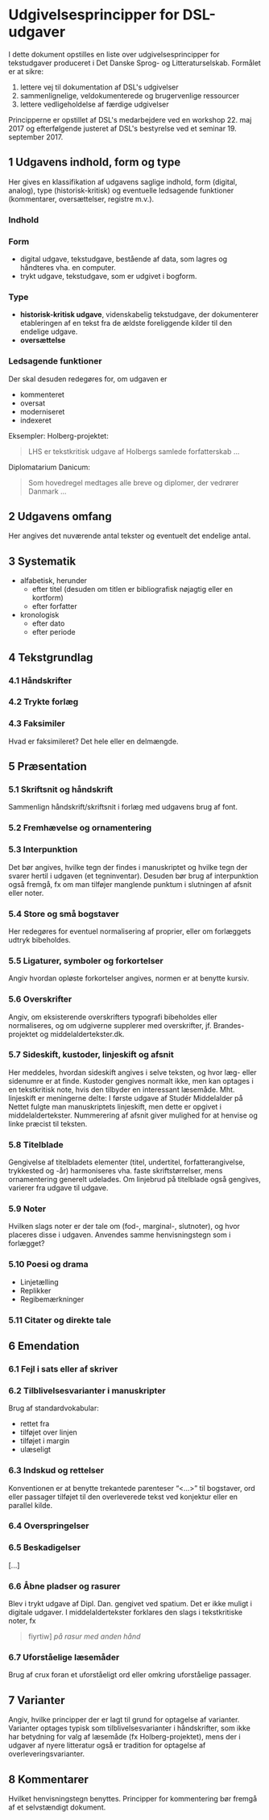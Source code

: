 # Udgivelsesprincipper for DSL-udgaver

I dette dokument opstilles en liste over udgivelsesprincipper for
tekstudgaver produceret i Det Danske Sprog- og Litteraturselskab.
Formålet er at sikre:

1. lettere vej til dokumentation af DSL's udgivelser
2. sammenlignelige, veldokumenterede og brugervenlige ressourcer
3. lettere vedligeholdelse af færdige udgivelser

Principperne er opstillet af DSL's medarbejdere ved en workshop 22. 
maj 2017 og efterfølgende justeret af DSL's bestyrelse ved et
seminar 19. september 2017.


## 1 Udgavens indhold, form og type

Her gives en klassifikation af udgavens saglige indhold, form (digital,
analog), type (historisk-kritisk) og eventuelle ledsagende funktioner
(kommentarer, oversættelser, registre m.v.).

### Indhold

<!--udfyldes-->

### Form

* digital udgave, tekstudgave, bestående af data, som lagres
  og håndteres vha. en computer.
* trykt udgave, tekstudgave, som er udgivet i bogform.

### Type

* **historisk-kritisk udgave**, videnskabelig tekstudgave, der dokumenterer etableringen af en tekst fra de ældste foreliggende kilder til den endelige udgave.
* **oversættelse**

### Ledsagende funktioner

Der skal desuden redegøres for, om udgaven er

* kommenteret
* oversat
* moderniseret
* indexeret

Eksempler: Holberg-projektet:

> LHS er tekstkritisk udgave af Holbergs samlede forfatterskab ...

Diplomatarium Danicum:

> Som hovedregel medtages alle breve og diplomer, der vedrører Danmark ...

## 2 Udgavens omfang

Her angives det nuværende antal tekster og eventuelt det endelige
antal.

## 3 Systematik

* alfabetisk, herunder
	- efter titel (desuden om titlen er bibliografisk nøjagtig
	  eller en kortform)
	- efter forfatter
* kronologisk
	- efter dato
	- efter periode

## 4 Tekstgrundlag

### 4.1 Håndskrifter

### 4.2 Trykte forlæg

### 4.3 Faksimiler

Hvad er faksimileret? Det hele eller en delmængde.

## 5 Præsentation

### 5.1 Skriftsnit og håndskrift

Sammenlign håndskrift/skriftsnit i forlæg med udgavens brug af font.

### 5.2 Fremhævelse og ornamentering

### 5.3 Interpunktion

Det bør angives, hvilke tegn der findes i manuskriptet og hvilke tegn
der svarer hertil i udgaven (et tegninventar). Desuden bør brug af
interpunktion også fremgå, fx om man tilføjer manglende punktum i
slutningen af afsnit eller noter.

### 5.4 Store og små bogstaver

Her redegøres for eventuel normalisering af proprier, eller om
forlæggets udtryk bibeholdes.

### 5.5 Ligaturer, symboler og forkortelser

Angiv hvordan opløste forkortelser angives, normen er at benytte
kursiv.
    
### 5.6 Overskrifter

Angiv, om eksisterende overskrifters typografi bibeholdes eller
normaliseres, og om udgiverne supplerer med overskrifter, jf.
Brandes-projektet og middelaldertekster.dk. 

### 5.7 Sideskift, kustoder, linjeskift og afsnit

Her meddeles, hvordan sideskift angives i selve teksten, og hvor læg-
eller sidenumre er at finde. Kustoder gengives normalt ikke, men kan
optages i en tekstkritisk note, hvis den tilbyder en interessant
læsemåde. Mht. linjeskift er meningerne delte: I første udgave af
Studér Middelalder på Nettet fulgte man manuskriptets linjeskift, men
dette er opgivet i middelaldertekster. Nummerering af afsnit giver
mulighed for at henvise og linke præcist til teksten.

### 5.8 Titelblade

Gengivelse af titelbladets elementer (titel, undertitel,
forfatterangivelse, trykkested og -år) harmoniseres vha. faste
skriftstørrelser, mens ornamentering generelt udelades. Om linjebrud
på titelblade også gengives, varierer fra udgave til udgave.

### 5.9 Noter

Hvilken slags noter er der tale om (fod-, marginal-, slutnoter), og
hvor placeres disse i udgaven. Anvendes samme henvisningstegn som i
forlægget?

### 5.10 Poesi og drama

* Linjetælling
* Replikker
* Regibemærkninger

### 5.11 Citater og direkte tale

## 6 Emendation

### 6.1 Fejl i sats eller af skriver

### 6.2 Tilblivelsesvarianter i manuskripter

Brug af standardvokabular:

* rettet fra
* tilføjet over linjen
* tilføjet i margin
* ulæseligt

### 6.3 Indskud og rettelser

Konventionen er at benytte trekantede parenteser “<...>” til
bogstaver, ord eller passager tilføjet til den overleverede tekst ved
konjektur eller en parallel kilde.

### 6.4 Overspringelser

### 6.5 Beskadigelser 

[...]

### 6.6 Åbne pladser og rasurer

Blev i trykt udgave af Dipl. Dan. gengivet ved spatium. Det er ikke
muligt i digitale udgaver. I middelaldertekster forklares den slags i
tekstkritiske noter, fx 

> fiyrtiw] *på rasur med anden hånd*

### 6.7 Uforståelige læsemåder

Brug af crux foran et uforståeligt ord eller omkring
uforståelige passager.

## 7 Varianter

Angiv, hvilke principper der er lagt til grund for optagelse af
varianter. Varianter optages typisk som tilblivelsesvarianter i
håndskrifter, som ikke har betydning for valg af læsemåde (fx
Holberg-projektet), mens der i udgaver af nyere litteratur også er
tradition for optagelse af overleveringsvarianter.

## 8 Kommentarer

Hvilket henvisningstegn benyttes. Principper for kommentering bør 
fremgå af et selvstændigt dokument.

